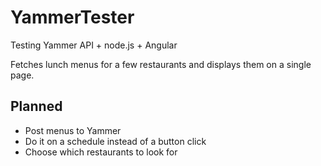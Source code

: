 YammerTester
============

Testing Yammer API + node.js + Angular

Fetches lunch menus for a few restaurants and displays them on a single page.

Planned
-------

* Post menus to Yammer
* Do it on a schedule instead of a button click
* Choose which restaurants to look for
